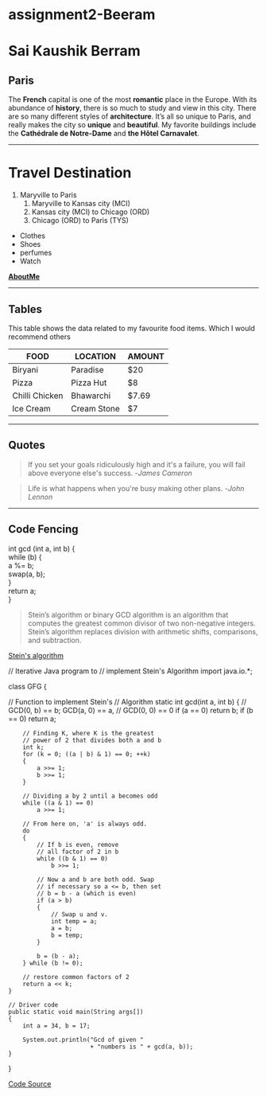 # assignment2-Beeram

# Sai Kaushik Berram

## Paris

The **French** capital is one of the most **romantic** place in the Europe. With its abundance of **history**, there is so much to study and view in this city. There are so many different styles of **architecture**. It’s all so unique to Paris, and really makes the city so **unique** and **beautiful**. My favorite buildings include the **Cathédrale de Notre-Dame** and **the Hôtel Carnavalet**.

---

# Travel Destination
1. Maryville to Paris 
    1. Maryville to Kansas city (MCI)
    2. Kansas city (MCI) to Chicago (ORD)
    3. Chicago (ORD) to Paris (TYS)

- Clothes
- Shoes
- perfumes
- Watch

**[AboutMe](AboutMe.md)**

---
## Tables

This table shows the data related to my favourite food items. Which I would recommend others

|FOOD|LOCATION|AMOUNT|
|---|---|---|
|Biryani|Paradise|$20
|Pizza|Pizza Hut|$8|
|Chilli Chicken|Bhawarchi|$7.69
|Ice Cream|Cream Stone|$7

---

## Quotes

>If you set your goals ridiculously high and it's a failure, you will fail above everyone else's success. 
-*James Cameron*

>Life is what happens when you're busy making other plans. 
-*John Lennon*

---

## Code Fencing 

 int gcd (int a, int b) {  
     while (b) {  
         a %= b;  
         swap(a, b);  
    }  
    return a;  
 }  


> Stein’s algorithm or binary GCD algorithm is an algorithm that computes the greatest common divisor of two non-negative integers. Stein’s algorithm replaces division with arithmetic shifts, comparisons, and subtraction.

[Stein's algorithm](https://www.geeksforgeeks.org/steins-algorithm-for-finding-gcd/)

// Iterative Java program to
// implement Stein's Algorithm
import java.io.*;
 
class GFG {
 
 // Function to implement Stein's
    // Algorithm
    static int gcd(int a, int b)
    {
        // GCD(0, b) == b; GCD(a, 0) == a,
        // GCD(0, 0) == 0
        if (a == 0)
            return b;
        if (b == 0)
            return a;
 
        // Finding K, where K is the greatest
        // power of 2 that divides both a and b
        int k;
        for (k = 0; ((a | b) & 1) == 0; ++k)
        {
            a >>= 1;
            b >>= 1;
        }
 
        // Dividing a by 2 until a becomes odd
        while ((a & 1) == 0)
            a >>= 1;
 
        // From here on, 'a' is always odd.
        do
        {
            // If b is even, remove
            // all factor of 2 in b
            while ((b & 1) == 0)
                b >>= 1;
 
            // Now a and b are both odd. Swap
            // if necessary so a <= b, then set
            // b = b - a (which is even)
            if (a > b)
            {
                // Swap u and v.
                int temp = a;
                a = b;
                b = temp;
            }
 
            b = (b - a);
        } while (b != 0);
 
        // restore common factors of 2
        return a << k;
    }
 
    // Driver code
    public static void main(String args[])
    {
        int a = 34, b = 17;
 
        System.out.println("Gcd of given "
                           + "numbers is " + gcd(a, b));
    }
 }


[Code Source](https://www.geeksforgeeks.org/steins-algorithm-for-finding-gcd/)


